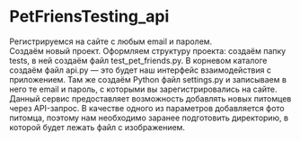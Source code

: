 # PetFriensTesting_api
Регистрируемся на сайте с любым email и паролем.  
Создаём новый проект.
Оформляем структуру проекта: создаём папку tests, в ней создаём файл test_pet_friends.py. 
В корневом каталоге создаём файл api.py — это будет наш интерфейс взаимодействия с приложением.
Там же создаём Python файл settings.py и записываем в него те email и пароль, с которыми вы зарегистрировались на сайте.
Данный сервис предоставляет возможность добавлять новых питомцев через API-запрос. 
В качестве одного из параметров добавляется фото питомца, поэтому нам необходимо заранее подготовить директорию, в которой будет лежать файл с изображением.
